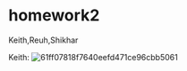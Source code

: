 # homework2

Keith,Reuh,Shikhar


Keith:
![61ff07818f7640eefd471ce96cbb5061](https://github.com/user-attachments/assets/b4ad8e0b-f65b-4476-a7a8-42ac6f6fd25c)
